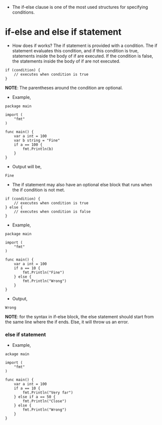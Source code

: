 * The if-else clause is one of the most used structures for specifying conditions. 



# if-else and else if statement #

* How does if works? The if statement is provided with a condition. The if statement evaluates this condition, and if this condition is true, statements inside the body of if are executed. If the condition is false, the statements inside the body of if are not executed. 

```
if (condition) {
    // executes when condition is true 
}
```

<b>NOTE</b>: The parentheses around the condition are optional. 

* Example, 

```
package main

import (
	"fmt"
)

func main() {
	var a int = 100
	var b string = "Fine"
	if a == 100 {
		fmt.Println(b)
	}
}
```

* Output will be,

```
Fine
```

* The if statement may also have an optional else block that runs when the if condition is not met. 

```
if (condition) {
    // executes when condition is true 
} else {
    // executes when condition is false 
}
```

* Example,

```
package main

import (
	"fmt"
)

func main() {
	var a int = 100
	if a == 10 {
		fmt.Println("Fine")
	} else {
		fmt.Println("Wrong")
	}
}
```

* Output,

```
Wrong
```

<b>NOTE</b>: for the syntax in if-else block, the else statement should start from the same line where the if ends. Else, it will throw us an error. 



### else if statement ###

* Example,

```
ackage main

import (
	"fmt"
)

func main() {
	var a int = 100
	if a == 10 {
		fmt.Println("Very far")
	} else if a == 50 {
		fmt.Println("Close")
	} else {
		fmt.Println("Wrong")
	}
}
```















































